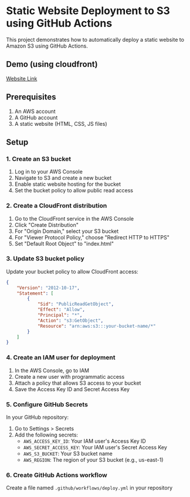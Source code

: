 # Static Website Deployment to S3 using GitHub Actions

This project demonstrates how to automatically deploy a static website to Amazon S3 using GitHub Actions.

## Demo (using cloudfront)
[Website Link](https://d173t4rztrz688.cloudfront.net)

## Prerequisites

1. An AWS account
2. A GitHub account
3. A static website (HTML, CSS, JS files)

## Setup

### 1. Create an S3 bucket

1. Log in to your AWS Console
2. Navigate to S3 and create a new bucket
3. Enable static website hosting for the bucket
4. Set the bucket policy to allow public read access

### 2. Create a CloudFront distribution

1. Go to the CloudFront service in the AWS Console
2. Click "Create Distribution"
3. For "Origin Domain," select your S3 bucket
4. For "Viewer Protocol Policy," choose "Redirect HTTP to HTTPS"
5. Set "Default Root Object" to "index.html"

### 3. Update S3 bucket policy

Update your bucket policy to allow CloudFront access:

```json
{
    "Version": "2012-10-17",
    "Statement": [
        {
            "Sid": "PublicReadGetObject",
            "Effect": "Allow",
            "Principal": "*",
            "Action": "s3:GetObject",
            "Resource": "arn:aws:s3:::your-bucket-name/*"
        }
    ]
}
```

### 4. Create an IAM user for deployment

1. In the AWS Console, go to IAM
2. Create a new user with programmatic access
3. Attach a policy that allows S3 access to your bucket
4. Save the Access Key ID and Secret Access Key


### 5. Configure GitHub Secrets

In your GitHub repository:

1. Go to Settings > Secrets
2. Add the following secrets:
   - `AWS_ACCESS_KEY_ID`: Your IAM user's Access Key ID
   - `AWS_SECRET_ACCESS_KEY`: Your IAM user's Secret Access Key
   - `AWS_S3_BUCKET`: Your S3 bucket name
   - `AWS_REGION`: The region of your S3 bucket (e.g., us-east-1)

### 6. Create GitHub Actions workflow

Create a file named `.github/workflows/deploy.yml` in your repository